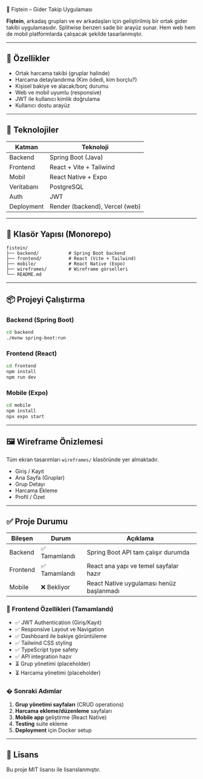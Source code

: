 🧾 Fiştein – Gider Takip Uygulaması

**Fiştein**, arkadaş grupları ve ev arkadaşları için geliştirilmiş bir ortak gider takibi uygulamasıdır. Splitwise benzeri sade bir arayüz sunar. Hem web hem de mobil platformlarda çalışacak şekilde tasarlanmıştır.

---

## 🚀 Özellikler

* Ortak harcama takibi (gruplar halinde)
* Harcama detaylandırma (Kim ödedi, kim borçlu?)
* Kişisel bakiye ve alacak/borç durumu
* Web ve mobil uyumlu (responsive)
* JWT ile kullanıcı kimlik doğrulama
* Kullanıcı dostu arayüz

---

## 🧱 Teknolojiler

| Katman     | Teknoloji                      |
| ---------- | ------------------------------ |
| Backend    | Spring Boot (Java)             |
| Frontend   | React + Vite + Tailwind        |
| Mobil      | React Native + Expo            |
| Veritabanı | PostgreSQL                     |
| Auth       | JWT                            |
| Deployment | Render (backend), Vercel (web) |

---

## 📁 Klasör Yapısı (Monorepo)

```
fistein/
├── backend/           # Spring Boot backend
├── frontend/          # React (Vite + Tailwind)
├── mobile/            # React Native (Expo)
├── wireframes/        # Wireframe görselleri
└── README.md
```

---

## 📦 Projeyi Çalıştırma

### Backend (Spring Boot)

```bash
cd backend
./mvnw spring-boot:run
```

### Frontend (React)

```bash
cd frontend
npm install
npm run dev
```

### Mobile (Expo)

```bash
cd mobile
npm install
npx expo start
```

---

## 🖼️ Wireframe Önizlemesi

Tüm ekran tasarımları `wireframes/` klasöründe yer almaktadır.

* Giriş / Kayıt
* Ana Sayfa (Gruplar)
* Grup Detayı
* Harcama Ekleme
* Profil / Özet

---

## ✅ Proje Durumu

| Bileşen    | Durum      | Açıklama                                    |
| ---------- | ---------- | ------------------------------------------- |
| Backend    | ✅ Tamamlandı | Spring Boot API tam çalışır durumda      |
| Frontend   | ✅ Tamamlandı | React ana yapı ve temel sayfalar hazır   |
| Mobile     | ❌ Bekliyor   | React Native uygulaması henüz başlanmadı  |

### 🎯 Frontend Özellikleri (Tamamlandı)

* ✅ JWT Authentication (Giriş/Kayıt)
* ✅ Responsive Layout ve Navigation
* ✅ Dashboard ile bakiye görüntüleme
* ✅ Tailwind CSS styling
* ✅ TypeScript type safety
* ✅ API integration hazır
* ⏳ Grup yönetimi (placeholder)
* ⏳ Harcama yönetimi (placeholder)

### � Sonraki Adımlar

1. **Grup yönetimi sayfaları** (CRUD operations)
2. **Harcama ekleme/düzenleme** sayfaları
3. **Mobile app** geliştirme (React Native)
4. **Testing** suite ekleme
5. **Deployment** için Docker setup

---

## 📄 Lisans

Bu proje MIT lisansı ile lisanslanmıştır.
